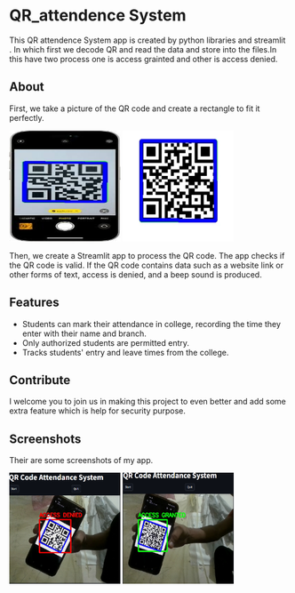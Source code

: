 # QR_attendence System 

This QR attendence System app is created by python libraries and streamlit . In which first we decode QR and read the data and store into the files.In this have two process one is access grainted and other is access denied.


## About
First, we take a picture of the QR code and create a rectangle to fit it perfectly.

<img src="Image qr/output_image.jpeg" alt="Image 1" width="200" height="200" style="display: inline-block;">
<img src="Image qr/output_image1.jpeg" alt="Image 2" width="200" height="200" style="display: inline-block;">

Then, we create a Streamlit app to process the QR code. The app checks if the QR code is valid. If the QR code contains data such as a website link or other forms of text, access is denied, and a beep sound is produced.

## Features

- Students can mark their attendance in college, recording the time they enter with their name and branch.
- Only authorized students are permitted entry.
- Tracks students' entry and leave times from the college.

## Contribute

I welcome you to join us in making this project to even better and add some extra feature which is help for security purpose.

## Screenshots

Their are some screenshots of my app.


<img src="Image qr/Access Denied.png" alt="Image 1" width="200" height="200" style="display: inline-block;">
<img src="Image qr/Access granted.png" alt="Image 1" width="200" height="200" style="display: inline-block;">
